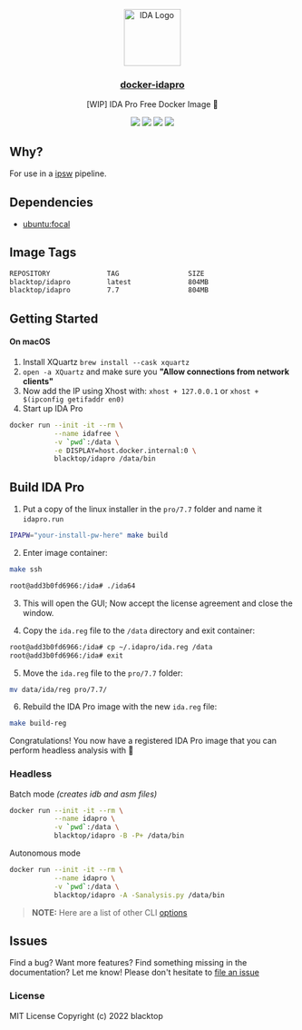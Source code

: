 <p align="center">
  <a href="https://github.com/blacktop/docker-idapro"><img alt="IDA Logo" src="https://raw.githubusercontent.com/blacktop/docker-idapro/master/logo.png" height="100" /></a>
  <a href="https://github.com/blacktop/docker-idapro"><h3 align="center">docker-idapro</h3></a>
  <p align="center">[WIP] IDA Pro Free Docker Image 🚧</p>
  <p align="center">
    <a href="https://hub.docker.com/r/blacktop/idapro/" alt="Docker Stars">
          <img src="https://img.shields.io/docker/stars/blacktop/idapro.svg" /></a>
    <a href="https://hub.docker.com/r/blacktop/idapro/" alt="Docker Pulls">
          <img src="https://img.shields.io/docker/pulls/blacktop/idapro.svg" /></a>
    <a href="https://hub.docker.com/r/blacktop/idapro/" alt="Docker Image">
          <img src="https://img.shields.io/badge/docker%20image-804MB-blue.svg" /></a>
    <a href="https://github.com/blacktop/docker-idapro/actions/workflows/docker-image.yml" alt="Docker CI">
          <img src="https://github.com/blacktop/docker-idapro/actions/workflows/docker-image.yml/badge.svg" /></a>
</p>

## Why?

For use in a [ipsw](https://github.com/blacktop/ipsw) pipeline.

## Dependencies

- [ubuntu:focal](https://hub.docker.com/_/ubuntu)

## Image Tags

```bash
REPOSITORY              TAG                 SIZE
blacktop/idapro         latest              804MB
blacktop/idapro         7.7                 804MB
```

## Getting Started

#### On macOS

1. Install XQuartz `brew install --cask xquartz`
2. `open -a XQuartz` and make sure you **"Allow connections from network clients"**
3. Now add the IP using Xhost with: `xhost + 127.0.0.1` or `xhost + $(ipconfig getifaddr en0)`
4. Start up IDA Pro

```bash
docker run --init -it --rm \
           --name idafree \
           -v `pwd`:/data \
           -e DISPLAY=host.docker.internal:0 \
           blacktop/idapro /data/bin
```

## Build IDA Pro

1) Put a copy of the linux installer in the `pro/7.7` folder and name it `idapro.run`

```bash
IPAPW="your-install-pw-here" make build
```

2) Enter image container:

```bash
make ssh
```

```bash
root@add3b0fd6966:/ida# ./ida64
```

3) This will open the GUI; Now accept the license agreement and close the window.

4) Copy the `ida.reg` file to the `/data` directory and exit container:

```bash
root@add3b0fd6966:/ida# cp ~/.idapro/ida.reg /data
root@add3b0fd6966:/ida# exit
```

5) Move the `ida.reg` file to the `pro/7.7` folder:

```bash
mv data/ida/reg pro/7.7/
```

6) Rebuild the IDA Pro image with the new `ida.reg` file:

```bash
make build-reg
```

Congratulations!  You now have a registered IDA Pro image that you can perform headless analysis with 🎉

### Headless

Batch mode *(creates idb and asm files)*

```bash
docker run --init -it --rm \
           --name idapro \
           -v `pwd`:/data \
           blacktop/idapro -B -P+ /data/bin
```

Autonomous mode

```bash
docker run --init -it --rm \
           --name idapro \
           -v `pwd`:/data \
           blacktop/idapro -A -Sanalysis.py /data/bin
```

> **NOTE:** Here are a list of other CLI [options](https://www.hex-rays.com/products/ida/support/idadoc/417.shtml)

## Issues

Find a bug? Want more features? Find something missing in the documentation? Let me know! Please don't hesitate to [file an issue](https://github.com/blacktop/docker-idapro/issues/new)

### License

MIT License Copyright (c) 2022 blacktop